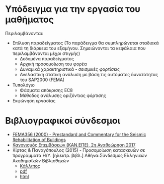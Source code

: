 # Υπόδειγμα για την εργασία του μαθήματος

Περιλαμβάνονται:
- Επίλυση παραδείγματος (Το παράδειγμα θα συμπληρώνεται σταδιακά κατά τη διάρκεια του εξαμήνου. Σημειώνονται τα κεφάλαια που περιλαμβάνονται μέχρι στιγμής)
   - Δεδομένα παραδείγματος
   - Αρχική προσομοίωση του φορέα
   - Δυναμικά χαρακτηριστικά - σεισμικές φορτίσεις
   - Ανελαστική στατική ανάλυση με βάση τις αυτόματες δυνατότητας του SAP2000 (FEMA)
- Τυπολόγιο
   - Φάσματα απόκρισης EC8
   - Μέθοδος ανάλυσης οριζόντιας φόρτισης
- Εκφώνηση εργασίας

# Βιβλιογραφικοί σύνδεσμοι

- [FEMA356 (2000) - Prestandard and Commentary for the Seismic Rehabilitation of Buildings](http://www.conservationtech.com/FEMA-publications/FEMA356-2000.pdf)
- [Κανονισμός Επεμβάσεων (ΚΑΝ.ΕΠΕ), 2η Αναθεώρηση 2017](http://www.oasp.gr/userfiles/%CE%9A%CE%91%CE%9D_%CE%95%CE%A0%CE%95__2%CE%B7%20%CE%91%CE%BD%CE%B1%CE%B8%CE%B5%CF%8E%CF%81%CE%B7%CF%83%CE%B7_2017_Final.pdf)
- Κίρτας & Παναγόπουλος (2015) - Προσομοίωση κατασκευών σε προγράμματα Η/Υ. [ηλεκτρ. βιβλ.] Αθήνα:Σύνδεσμος Ελληνικών Ακαδημαϊκών Βιβλιοθηκών 
   - [Κάλλιπος](https://repository.kallipos.gr/handle/11419/1607) 
   - [pdf](https://repository.kallipos.gr/bitstream/11419/1607/1/Numerical_Simulation_of_Structures.pdf)  
   - [html](http://repfiles.kallipos.gr/html_books/1284/chapter_00.html)
